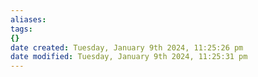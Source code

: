 ```yaml
---
aliases: 
tags: 
{}
date created: Tuesday, January 9th 2024, 11:25:26 pm
date modified: Tuesday, January 9th 2024, 11:25:31 pm
---
```

